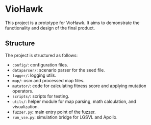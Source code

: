 # VioHawk

This project is a prototype for VioHawk. It aims to demonstrate the functionality and design of the final product.

## Structure

The project is structured as follows:

- `config/`: configuration files.
- `dataparser/`: scenario parser for the seed file.
- `logger/`: logging utils.
- `map/`: osm and processed map files.
- `mutator/`: code for calculating fitness score and applying mutation operators.
- `scripts/`: scripts for testing.
- `utils/`: helper module for map parsing, math calculation, and visualization.
- `fuzzer.py`: main entry point of the fuzzer.
- `run_vse.py`: simulation bridge for LGSVL and Apollo.
